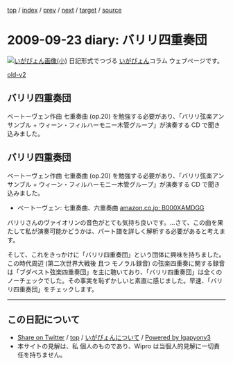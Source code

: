 [top](../index.html) 
 / [index](index.html) 
 / [prev](ig090922.html) 
 / [next](ig091001.html) 
 / [target](http://www.igapyon.jp/igapyon/diary/2009/ig090923.html) 
 / [source](https://github.com/igapyon/diary/blob/master/2009/ig090923.src.md) 

2009-09-23 diary: バリリ四重奏団
=====================================================================================================
[![いがぴょん画像(小)](http://www.igapyon.jp/igapyon/diary/images/iga200306s.jpg "いがぴょん")](http://www.igapyon.jp/igapyon/diary/memo/memoigapyon.html) 日記形式でつづる [いがぴょん](http://www.igapyon.jp/igapyon/diary/memo/memoigapyon.html)コラム ウェブページです。

[old-v2](ig090923-orig.html)

## バリリ四重奏団

ベートーヴェン作曲 七重奏曲 (op.20) を勉強する必要があり、「バリリ弦楽アンサンブル + ウィーン・フィルハーモニー木管グループ」が演奏する CD で聞き込みました。


## バリリ四重奏団

ベートーヴェン作曲 七重奏曲 (op.20) を勉強する必要があり、「バリリ弦楽アンサンブル + ウィーン・フィルハーモニー木管グループ」が演奏する
CD で聞き込みました。

* ベートーヴェン: 七重奏曲、六重奏曲
  [amazon.co.jp: B000XAMDGG](http://www.amazon.co.jp/exec/obidos/ASIN/B000XAMDGG/igapyondiary-22)

バリリさんのヴァイオリンの音色がとても気持ち良いです。…さて、この曲を果たして私が演奏可能かどうかは、パート譜を詳しく解析する必要があると考えます。

そして、これをきっかけに「バリリ四重奏団」という団体に興味を持ちました。この時代周辺 (第二次世界大戦後 且つ モノラル録音) の弦楽四重奏に関する録音は「ブダペスト弦楽四重奏団」を主に聴いており、「バリリ四重奏団」は全くのノーチェックでした。その事実を恥ずかしいと素直に感じました。早速、「バリリ四重奏団」をチェックします。


----------------------------------------------------------------------------------------------------

## この日記について

* [Share on Twitter](https://twitter.com/intent/tweet?hashtags=igapyon%2Cdiary%2C%E3%81%84%E3%81%8C%E3%81%B4%E3%82%87%E3%82%93&text=%E3%83%90%E3%83%AA%E3%83%AA%E5%9B%9B%E9%87%8D%E5%A5%8F%E5%9B%A3&url=http%3A%2F%2Fwww.igapyon.jp%2Figapyon%2Fdiary%2F2009%2Fig090923.html) / [top](../index.html) / [いがぴょんについて](http://www.igapyon.jp/igapyon/diary/memo/memoigapyon.html) / [Powered by Igapyonv3](https://github.com/igapyon/igapyonv3)
* 本サイトの見解は、私 個人のものであり、Wipro は当個人的見解に一切責任を持ちません。 
